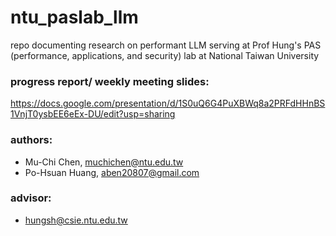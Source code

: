 # ntu_paslab_llm
repo documenting research on performant LLM serving at Prof Hung's PAS (performance, applications, and security) lab at National Taiwan University

### progress report/ weekly meeting slides:

https://docs.google.com/presentation/d/1S0uQ6G4PuXBWq8a2PRFdHHnBS1VnjT0ysbEE6eEx-DU/edit?usp=sharing

### authors:

- Mu-Chi Chen, muchichen@ntu.edu.tw
- Po-Hsuan Huang, aben20807@gmail.com

### advisor:

- hungsh@csie.ntu.edu.tw
